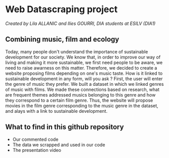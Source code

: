# Web Datascraping project
*Created by Lila ALLANIC and Ilies GOURRI, DIA students at ESILV (DIA1)*

## Combining music, film and ecology
Today, many people don't understand the importance of sustainable development for our society.  We know that, in order to improve our way of living and making it more sustainable, we first need people to be aware, we need to raise awarness on this matter.
Therefore, we decided to create a website proposing films depending on one's music taste. How is it linked to sustainable development in any form, will you ask ?
First, the user will enter the genre of music they prefer. We built a dataset in which we linked genres of music with films. We made these connections based on research, what are frequent themes addressed musics belonging to this genre and how they correspond to a certain film genre. Thus, the website will propose movies in the film genre corresponding to the music genre in the dataset, and alays with a link to sustainable development.

## What to find in this github repository
- Our commented code
- The data we scrapped and used in our code
- The presentation video
